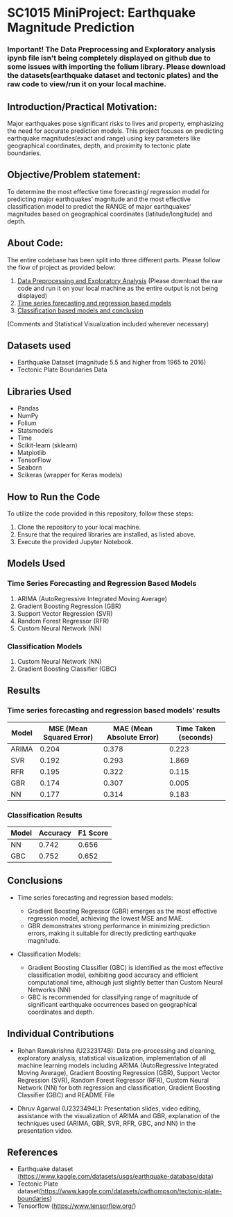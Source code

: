 # SC1015 MiniProject: Earthquake Magnitude Prediction

### Important! The Data Preprocessing and Exploratory analysis ipynb file isn't being completely displayed on github due to some issues with importing the folium library. Please download the datasets(earthquake dataset and tectonic plates) and the raw code to view/run it on your local machine.

## Introduction/Practical Motivation:

Major earthquakes pose significant risks to lives and property, emphasizing the need for accurate prediction models. This project focuses on predicting earthquake magnitudes(exact and range) using key parameters like geographical coordinates, depth, and proximity to tectonic plate boundaries.

## Objective/Problem statement:

To determine the most effective time forecasting/ regression model for predicting major earthquakes’ magnitude and the most effective classification model to predict the RANGE of  major earthquakes’ magnitudes based on geographical coordinates (latitude/longitude) and depth.
 
## About Code: 

The entire codebase has been split into three different parts.
Please follow the flow of project as provided below:

1. [Data Preprocessing and Exploratory Analysis](https://github.com/RohanR2501/SC1015_Earthquake-Prediction_MiniProject/blob/main/Data%20Preprocessing%20and%20Exploratory%20Analysis.ipynb) (Please download the raw code and run it on your local machine as the entire output is not being displayed)
2. [Time series forecasting and regression based models](https://github.com/RohanR2501/SC1015_Earthquake-Prediction_MiniProject/blob/main/Time%20forecasting%20and%20Regression%20Models.ipynb)
3. [Classification based models and conclusion](https://github.com/RohanR2501/SC1015_Earthquake-Prediction_MiniProject/blob/main/Classification%20Models%20And%20Conclusions.ipynb)

(Comments and Statistical Visualization included wherever necessary)

## Datasets used 

- Earthquake Dataset (magnitude 5.5 and higher from 1965 to 2016)
- Tectonic Plate Boundaries Data
 
## Libraries Used

- Pandas
- NumPy
- Folium
- Statsmodels
- Time
- Scikit-learn (sklearn)
- Matplotlib
- TensorFlow
- Seaborn
- Scikeras (wrapper for Keras models)

## How to Run the Code

To utilize the code provided in this repository, follow these steps:

1. Clone the repository to your local machine.
2. Ensure that the required libraries are installed, as listed above.
3. Execute the provided Jupyter Notebook.

## Models Used

### Time Series Forecasting and Regression Based Models

1. ARIMA (AutoRegressive Integrated Moving Average)
2. Gradient Boosting Regression (GBR)
3. Support Vector Regression (SVR)
4. Random Forest Regressor (RFR)
5. Custom Neural Network (NN)

### Classification Models

1. Custom Neural Network (NN)
2. Gradient Boosting Classifier (GBC)

## Results

### Time series forecasting and regression based models’ results
| Model | MSE (Mean Squared Error) | MAE (Mean Absolute Error) | Time Taken (seconds) |
|-------|---------------------------|----------------------------|----------------------|
| ARIMA | 0.204 | 0.378 | 0.223 |
| SVR | 0.192 | 0.293 | 1.869 |
| RFR | 0.195 | 0.322 | 0.115 |
| GBR | 0.174 | 0.307 | 0.005 |
| NN | 0.177 | 0.314 | 9.183 |

### Classification Results
| Model | Accuracy | F1 Score | 
|-------|----------|----------|
| NN | 0.742 | 0.656 |
| GBC | 0.752 | 0.652 |


## Conclusions

- Time series forecasting and regression based models:
  - Gradient Boosting Regressor (GBR) emerges as the most effective regression model, achieving the lowest MSE and MAE.
  - GBR demonstrates strong performance in minimizing prediction errors, making it suitable for directly predicting earthquake magnitude.
  
- Classification Models:
  - Gradient Boosting Classifier (GBC) is identified as the most effective classification model, exhibiting good accuracy and efficient computational time, although just slightly better than Custom Neural Networks (NN)
  - GBC is recommended for classifying range of magnitude of significant earthquake occurrences based on geographical coordinates and depth.

## Individual Contributions
- Rohan Ramakrishna (U2323174B): Data pre-processing and cleaning, exploratory analysis, statistical visualization, implementation of all machine learning models including ARIMA (AutoRegressive Integrated Moving Average), Gradient Boosting Regression (GBR), Support Vector Regression (SVR), Random Forest Regressor (RFR), Custom Neural Network (NN) for both regression and classification, Gradient Boosting Classifier (GBC) and README File
  
- Dhruv Agarwal (U2323494L): Presentation slides, video editing, assistance with the visualization of ARIMA and GBR, explanation of the techniques used (ARIMA, GBR, SVR, RFR, GBC, and NN) in the presentation video.

## References

- Earthquake dataset (https://www.kaggle.com/datasets/usgs/earthquake-database/data)
- Tectonic Plate dataset(https://www.kaggle.com/datasets/cwthompson/tectonic-plate-boundaries)
- Tensorflow (https://www.tensorflow.org/)


